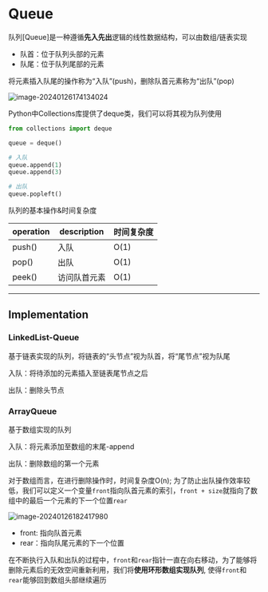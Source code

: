 # Queue

队列[Queue]是一种遵循**先入先出**逻辑的线性数据结构，可以由数组/链表实现

- 队首：位于队列头部的元素
- 队尾：位于队列尾部的元素

将元素插入队尾的操作称为“入队”(push)，删除队首元素称为“出队”(pop)

![image-20240126174134024](C:\Users\lenovo\AppData\Roaming\Typora\typora-user-images\image-20240126174134024.png)

Python中Collections库提供了deque类，我们可以将其视为队列使用

```python
from collections import deque

queue = deque()

# 入队
queue.append(1)
queue.append(3)

# 出队
queue.popleft()
```

队列的基本操作&时间复杂度

| operation | description  | 时间复杂度 |
| --------- | ------------ | ---------- |
| push()    | 入队         | O(1)       |
| pop()     | 出队         | O(1)       |
| peek()    | 访问队首元素 | O(1)       |

----------

## Implementation

### LinkedList-Queue

基于链表实现的队列，将链表的“头节点”视为队首，将“尾节点”视为队尾

入队：将待添加的元素插入至链表尾节点之后

出队：删除头节点

### ArrayQueue

基于数组实现的队列

入队：将元素添加至数组的末尾-append

出队：删除数组的第一个元素

对于数组而言，在进行删除操作时，时间复杂度O(n); 为了防止出队操作效率较低，我们可以定义一个变量`front`指向队首元素的索引，`front + size`就指向了数组中的最后一个元素的下一个位置`rear`

![image-20240126182417980](C:\Users\lenovo\AppData\Roaming\Typora\typora-user-images\image-20240126182417980.png)

- front: 指向队首元素
- rear：指向队尾元素的下一个位置

在不断执行入队和出队的过程中，`front`和`rear`指针一直在向右移动，为了能够将删除元素后的无效空间重新利用，我们将**使用环形数组实现队列**, 使得`front`和`rear`能够回到数组头部继续遍历
